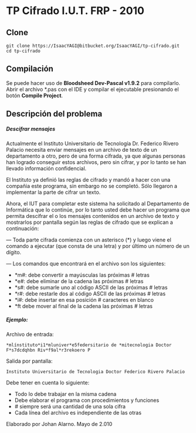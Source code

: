 # TP Cifrado I.U.T. FRP - 2010

## Clone

```
git clone https://IsaacYAGI@bitbucket.org/IsaacYAGI/tp-cifrado.git
cd tp-cifrado
```
## Compilación

Se puede hacer uso de **Bloodsheed Dev-Pascal v1.9.2** para compilarlo. Abrir el archivo \*.pas con el IDE y compilar el ejecutable presionando el botón **Compile Project**.

## Descripción del problema

##### Descifrar mensajes 
Actualmente el Instituto Universitario de Tecnología Dr. Federico Rivero Palacio necesita enviar mensajes en un archivo de texto de un departamento a otro, pero de una forma cifrada, ya que algunas personas han logrado conseguir estos archivos, pero sin cifrar, y por lo tanto se han llevado información confidencial. 

El Instituto ya definió las reglas de cifrado y mandó a hacer con una compañia este programa, sin embargo no se completó. Sólo llegaron a implementar la parte de cifrar un texto.

Ahora, el IUT para completar este sistema ha solicitado al Departamento de Informática que lo continúe, por lo tanto usted debe hacer un programa que permita descifrar el o los mensajes contenidos en un archivo de texto y mostrarlos por pantalla según las reglas de cifrado que se explican a continuación: 

— Toda parte cifrada comienza con un asterisco (\*) y luego viene el comando a ejecutar (que consta de una letra) y por último un número de un dígito. 

— Los comandos que encontrará en el archivo son los siguientes: 
- \*m\#: debe convertir a mayúsculas las próximas \# letras 
- \*e\#: debe eliminar de la cadena las próximas \# letras 
- \*s\#: debe sumarle uno al código ASCII de las próximas \# letras 
- \*r\#: debe restarle dos al código ASCII de las próximas \# letras 
- \*i\#: debe insertar en esa posición \# caracteres en blanco 
- \*ft debe mover al final de la cadena las próximas \# letras 


##### Ejemplo: 

Archivo de entrada: 

```
*mlínstituto*i1*mluniver*e5federsitario de *mitecnologia Doctor F*s7dcdqhbn Riv*f9al*r3rekoero P
```
Salida por pantalla: 
```
Instituto Universitario de Tecnologia Doctor Federico Rivero Palacio 
```


Debe tener en cuenta lo siguiente: 
- Todo lo debe trabajar en la misma cadena 
- Debe elaborar el programa con procedimientos y funciones 
- \# siempre será una cantidad de una sola cifra 
- Cada línea del archivo es independiente de las otras 


Elaborado por Johan Alarno. Mayo de 2.010 
